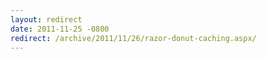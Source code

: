 ```yaml
---
layout: redirect
date: 2011-11-25 -0800
redirect: /archive/2011/11/26/razor-donut-caching.aspx/
---
```

